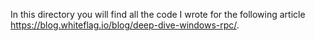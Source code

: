 In this directory you will find all the code I wrote for the following article https://blog.whiteflag.io/blog/deep-dive-windows-rpc/.
